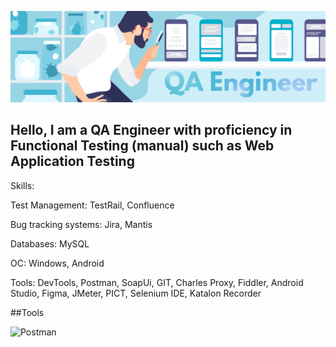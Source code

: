 ![Header](https://github.com/AlexanderMasanov/alexandermasanov/blob/main/header.png)

## Hello, I am a QA Engineer with proficiency in Functional Testing (manual) such as Web Application Testing

Skills:

Test Management: TestRail, Confluence

Bug tracking systems: Jira, Mantis

Databases: MySQL

OC: Windows, Android

Tools: DevTools, Postman, SoapUi, GIT, Charles Proxy, Fiddler, Android Studio, Figma, JMeter, PICT, Selenium IDE, Katalon Recorder

##Tools

![Postman](https://img.shields.io/badge/-Postman-42aaff?style=for-the-badge&logo=postman)
